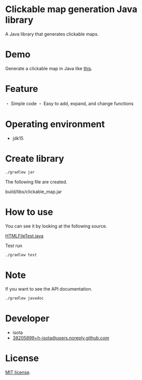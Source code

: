 # Clickable map generation Java library

A Java library that generates clickable maps.

# Demo

Generate a clickable map in Java
like [this](test/HTMLFileTest_save.html).

# Feature

・ Simple code
・ Easy to add, expand, and change functions

# Operating environment

* jdk15

# Create library

```bash
./gradlew jar
```

The following file are created.

build/libs/clickable_map.jar

# How to use

You can see it by looking at the following source.

[HTMLFileTest.java](src/test/java/isota/test/HTMLFileTest.java)

Test run

```bash
./gradlew test
```


# Note

If you want to see the API documentation.
```bash
./gradlew javadoc
```

# Developer

* isota
* 38205899+h-isota@users.noreply.github.com

# License

[MIT license](LICENSE).
